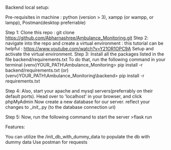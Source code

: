 Backend local setup:

Pre-requisites in machine : python (version > 3), xampp (or wampp, or lampp), Postman(desktop preferrable)

Step 1: Clone this repo : git clone https://github.com/Abharnashree/Ambulance_Monitoring.git
Step 2: navigate into the repo and create a virtual environment :
        this tutorial can be helpful : https://www.youtube.com/watch?v=Y21OR1OPC9A
        Setup and activate the virtual environment.
Step 3: Install all the packages listed in the file backend/requirements.txt
        To do that, run the following command in your terminal
        (venv)YOUR_PATH\Ambulance_Monitoring> pip install -r backend/requirements.txt    (or)
        (venv)YOUR_PATH\Ambulance_Monitoring\backend> pip install -r requirements.txt

Step 4: Also, start your apache and mysql servers(preferrably on their default ports).
        Head over to 'localhost' in your browser, and click phpMyAdmin
        Now create a new database for our server.
        reflect your changes to \__init__.py (to the database connection uri)

Step 5: Now, run the following command to start the server
        >flask run

Features:

You can utilize the /init_db_with_dummy_data to populate the db with dummy data
Use postman for requests
